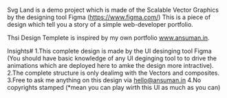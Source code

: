 Svg Land is a demo project which is made of the Scalable Vector Graphics by the designing tool Figma (https://www.figma.com/)
This is a piece of design which tell you a story of a simple web-developer portfolio.

Thsi Design Templete is inspired by my own portfolio www.ansuman.in.

Insights#
1.This complete design is made by the UI desinging tool Figma (You should have basic knowledge of any UI deginging tool
to to drive the animations which are deployed here to amke the design more intractive).
2.The complete structure is only dealimg with the Vectors and composites.
3.Free to ask me anything on this design via hello@ansuman.in
4.No copyrights stamped (*mean you can play wirth this UI as much as you can) 
